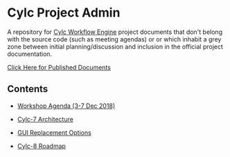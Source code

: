 # Cylc Project Admin

A repository for [Cylc Workflow Engine](https://github.com/cylc/cylc) project
documents that don't belong with the source code (such as meeting agendas) or
or which inhabit a grey zone between initial planning/discussion and inclusion
in the official project documentation.

[Click Here for Published Documents](https://cylc.github.io/cylc-admin/)

## Contents

- [Workshop Agenda (3-7 Dec 2018)](docs/dec-workshop-agenda)

- [Cylc-7 Architecture](docs/cylc-7-architecture)
- [GUI Replacement Options](docs/gui-replacement-options)
- [Cylc-8 Roadmap](docs/cylc-8-roadmap)
